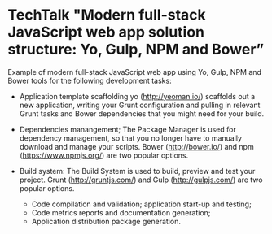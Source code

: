 <h1>TechTalk "Modern full-stack JavaScript web app solution structure: Yo, Gulp, NPM and Bower”</h1>

Example of modern full-stack JavaScript web app using Yo, Gulp, NPM and Bower tools for the following development tasks:

- Application template scaffolding 
yo (http://yeoman.io/) scaffolds out a new application, writing your Grunt configuration and pulling in relevant Grunt tasks and Bower dependencies that you might need for your build.

- Dependencies manangement;
The Package Manager is used for dependency management, so that you no longer have to manually download and manage your scripts. Bower (http://bower.io/) and npm (https://www.npmjs.org/) are two popular options.

- Build system:
The Build System is used to build, preview and test your project. Grunt (http://gruntjs.com/) and Gulp (http://gulpjs.com/) are two popular options.

  - Code compilation and validation; application start-up and testing;
  - Code metrics reports and documentation generation;
  - Application distribution package generation.


